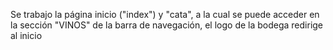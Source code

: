 Se trabajo la página inicio ("index") y "cata", a la cual se puede acceder en la sección "VINOS" de la barra de navegación, el logo de la bodega redirige al inicio